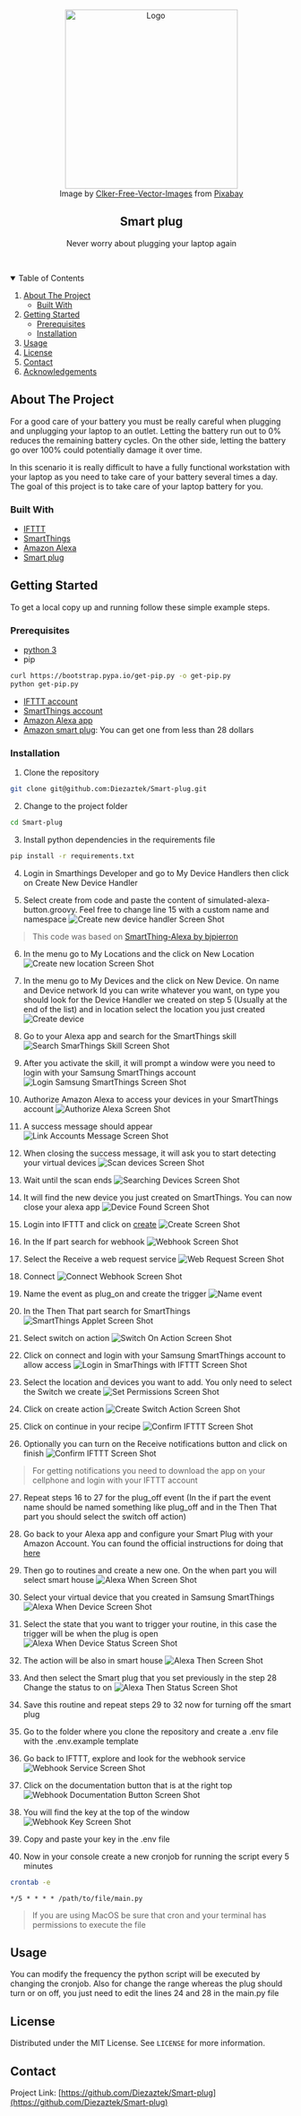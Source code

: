 <!-- PROJECT LOGO -->
<br />
<p align="center">
    <img src="images/socket.png" alt="Logo" width="308" height="320">
    </br>
    Image by <a href="https://pixabay.com/users/clker-free-vector-images-3736/?utm_source=link-attribution&amp;utm_medium=referral&amp;utm_campaign=image&amp;utm_content=43918">Clker-Free-Vector-Images</a> from <a href="https://pixabay.com/?utm_source=link-attribution&amp;utm_medium=referral&amp;utm_campaign=image&amp;utm_content=43918">Pixabay</a>

  <h2 align="center">Smart plug</h2>

  <p align="center">
    Never worry about plugging your laptop again
  </p>
  </br>

</p>



<!-- TABLE OF CONTENTS -->
<details open="open">
  <summary>Table of Contents</summary>
  <ol>
    <li>
      <a href="#about-the-project">About The Project</a>
      <ul>
        <li><a href="#built-with">Built With</a></li>
      </ul>
    </li>
    <li>
      <a href="#getting-started">Getting Started</a>
      <ul>
        <li><a href="#prerequisites">Prerequisites</a></li>
        <li><a href="#installation">Installation</a></li>
      </ul>
    </li>
    <li><a href="#usage">Usage</a></li>
    <li><a href="#license">License</a></li>
    <li><a href="#contact">Contact</a></li>
    <li><a href="#acknowledgements">Acknowledgements</a></li>
  </ol>
</details>



<!-- ABOUT THE PROJECT -->
## About The Project

For a good care of your battery you must be really careful when plugging and unplugging your laptop to an outlet. Letting the battery run out to 0% reduces the remaining battery cycles. On the other side, letting the battery go over 100% could potentially damage it over time.

In this scenario it is really difficult to have a fully functional workstation with your laptop as you need to take care of your battery several times a day. The goal of this project is to take care of your laptop battery for you.

### Built With

* [IFTTT](https://ifttt.com)
* [SmartThings](https://www.smartthings.com)
* [Amazon Alexa](https://apps.apple.com/us/app/amazon-alexa/id944011620)
* [Smart plug](https://www.amazon.com.mx/dp/B07CJW3DFK?tag=googhydr0mx-20&hvadid=472472174621&hvpos=&hvexid=&hvnetw=g&hvrand=14840612331741170348&hvpone=&hvptwo=&hvqmt=e&hvdev=c&ref=pd_sl_2qmk3c6rgz_e&hvtargid=kwd-314688103100)



<!-- GETTING STARTED -->
## Getting Started

To get a local copy up and running follow these simple example steps.

### Prerequisites
* [python 3](https://www.python.org/downloads/)
* pip
```sh
curl https://bootstrap.pypa.io/get-pip.py -o get-pip.py
python get-pip.py
```
* [IFTTT account](https://ifttt.com/join)
* [SmartThings account](https://us.account.samsung.com/accounts/v1/ST/terms#)
* [Amazon Alexa app](https://www.amazon.com.mx/gp/help/customer/display.html?nodeId=GMR4JYXHYDSTNQRK)
* [Amazon smart plug](https://www.amazon.com.mx/dp/B07CJW3DFK?tag=googhydr0mx-20&hvadid=472472174621&hvpos=&hvexid=&hvnetw=g&hvrand=14840612331741170348&hvpone=&hvptwo=&hvqmt=e&hvdev=c&ref=pd_sl_2qmk3c6rgz_e&hvtargid=kwd-314688103100): You can get one from less than 28 dollars


### Installation

1. Clone the repository
```sh
git clone git@github.com:Diezaztek/Smart-plug.git
```

2. Change to the project folder
```sh
cd Smart-plug
```

3. Install python dependencies in the requirements file
```sh
pip install -r requirements.txt
```

4. Login in Smarthings Developer and go to My Device Handlers then click on Create New Device Handler

5. Select create from code and paste the content of simulated-alexa-button.groovy. Feel free to change line 15 with a custom name and namespace
![Create new device handler Screen Shot][create-new-device]
>This code was based on [SmartThing-Alexa by bjpierron](https://github.com/bjpierron/SmartThings-Alexa/blob/master/devicetypes/bjpierron/simulated-alexa-button.src/simulated-alexa-button.groovy)

6. In the menu go to My Locations and the click on New Location
![Create new location Screen Shot][new-location]

7. In the menu go to My Devices and the click on New Device. On name and Device network Id you can write whatever you want, on type you should look for the Device Handler we created on step 5 (Usually at the end of the list) and in location select the location you just created
![Create device][create-device]

8. Go to your Alexa app and search for the SmartThings skill
![Search SmarThings Skill Screen Shot][search-skill-screenshot]

9. After you activate the skill, it will prompt a window were you need to login with your Samsung SmartThings account
![Login Samsung SmartThings Screen Shot][login-samsung-screenshot]

10. Authorize Amazon Alexa to access your devices in your SmartThings account
![Authorize Alexa Screen Shot][allow-alexa-screenshot]

11. A success message should appear
![Link Accounts Message Screen Shot][link-accounts-screenshot]

12. When closing the success message, it will ask you to start detecting your virtual devices
![Scan devices Screen Shot][scan-devices-screenshot]

13. Wait until the scan ends
![Searching Devices Screen Shot][searching-devices-screenshot]

14. It will find the new device you just created on SmartThings. You can now close your alexa app
![Device Found Screen Shot][device-found-screenshot]

15. Login into IFTTT and click on [create](https://ifttt.com/create)
![Create Screen Shot][create-screenshot]

16. In the If part search for webhook
![Webhook Screen Shot][webhook-screenshot]

17. Select the Receive a web request service
![Web Request Screen Shot][web-request-screenshot]

18. Connect
![Connect Webhook Screen Shot][connect-webhook-screenshot]

19. Name the event as plug_on and create the trigger
![Name event][event-name]

20. In the Then That part search for SmartThings
![SmartThings Applet Screen Shot][smart-things-screenshot]

21. Select switch on action
![Switch On Action Screen Shot][switch-on-screenshot]

22. Click on connect and login with your Samsung SmartThings account to allow access
![Login in SmarThings with IFTTT Screen Shot][ifttt-samsung-login-screenshot]

23. Select the location and devices you want to add. You only need to select the Switch we create
![Set Permissions Screen Shot][allow-switch-screenshot]

24. Click on create action
![Create Switch Action Screen Shot][create-switch-action-screenshot]

25. Click on continue in your recipe
![Confirm IFTTT Screen Shot][confirm-ifttt-screenshot]

26. Optionally you can turn on the Receive notifications button and click on finish
![Confirm IFTTT Screen Shot][finish-ifttt-screenshot]
>For getting notifications you need to download the app on your cellphone and login with your IFTTT account

27. Repeat steps 16 to 27 for the plug_off event (In the if part the event name should be named something like plug_off and in the Then That part you should select the switch off action)

28. Go back to your Alexa app and configure your Smart Plug with your Amazon Account. You can found the official instructions for doing that [here](https://www.amazon.com/gp/help/customer/display.html?nodeId=GJL9P9S22S2HBUDF)

29. Then go to routines and create a new one. On the when part you will select smart house
![Alexa When Screen Shot][alexa-when-screenshot]

30. Select your virtual device that you created in Samsung SmartThings
![Alexa When Device Screen Shot][alexa-when-device-screenshot]

31. Select the state that you want to trigger your routine, in this case the trigger will be when the plug is open
![Alexa When Device Status Screen Shot][alexa-when-device-status-screenshot]

32. The action will be also in smart house
![Alexa Then Screen Shot][alexa-then-screenshot]

33. And then select the Smart plug that you set previously in the step 28 Change the status to on
![Alexa Then Status Screen Shot][alexa-then-status-screenshot]

34. Save this routine and repeat steps 29 to 32 now for turning off the smart plug

35. Go to the folder where you clone the repository and create a .env file with the .env.example template

36. Go back to IFTTT, explore and look for the webhook service
![Webhook Service Screen Shot][explore-webhook-screenshot]

37. Click on the documentation button that is at the right top
![Webhook Documentation Button Screen Shot][documentation-webhook-screenshot]

38. You will find the key at the top of the window
![Webhook Key Screen Shot][webhook-key-screenshot]

39. Copy and paste your key in the .env file

41. Now in your console create a new cronjob for running the script every 5 minutes
```sh
crontab -e
```

```
*/5 * * * * /path/to/file/main.py
```

>If you are using MacOS be sure that cron and your terminal has permissions to execute the file


<!-- USAGE EXAMPLES -->
## Usage

You can modify the frequency the python script will be executed by changing the cronjob. Also for change the range whereas the plug should turn or on off, you just need to edit the lines 24 and 28 in the main.py file

<!-- LICENSE -->
## License

Distributed under the MIT License. See `LICENSE` for more information.



<!-- CONTACT -->
## Contact

Project Link: [https://github.com/Diezaztek/Smart-plug](https://github.com/Diezaztek/Smart-plug)


<!-- MARKDOWN LINKS & IMAGES -->
<!-- https://www.markdownguide.org/basic-syntax/#reference-style-links -->
[create-screenshot]: images/create.png
[webhook-screenshot]: images/webhook.png
[web-request-screenshot]: images/web-request.png
[connect-webhook-screenshot]: images/connect-webhook.png
[event-name]: images/event-name.png
[create-new-device]: images/create-new-device.png
[new-location]: images/new-location.png
[create-device]: images/create-device.png
[search-skill-screenshot]: images/search-skill.jpg
[login-samsung-screenshot]: images/login-samsung.jpg
[allow-alexa-screenshot]: images/allow-alexa.jpg
[link-accounts-screenshot]: images/link-accounts.jpg
[scan-devices-screenshot]: images/scan-devices.jpg
[searching-devices-screenshot]: images/searching-devices.jpg
[device-found-screenshot]: images/device-found.jpg
[smart-things-screenshot]: images/smartthings-applet.png
[switch-on-screenshot]: images/switch-on-action.png
[ifttt-samsung-login-screenshot]: images/ifttt-samsung-login.png
[allow-switch-screenshot]: images/allow-switch.png
[create-switch-action-screenshot]: images/create-action-switch.png
[confirm-ifttt-screenshot]: images/confirm-ifttt.png
[finish-ifttt-screenshot]: images/finish-ifttt.png
[alexa-when-screenshot]: images/alexa-when.jpg
[alexa-when-device-screenshot]: images/alexa-when-device.jpg
[alexa-when-device-status-screenshot]: images/alexa-when-device-status.jpg
[alexa-then-screenshot]: images/alexa-then.jpg
[alexa-then-status-screenshot]: images/alexa-then-status.jpg
[explore-webhook-screenshot]: images/explore-webhook.png
[documentation-webhook-screenshot]: images/documentation-webhook.png
[webhook-key-screenshot]: images/webhook-key.png
